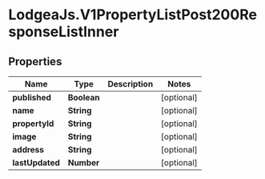 # LodgeaJs.V1PropertyListPost200ResponseListInner

## Properties

Name | Type | Description | Notes
------------ | ------------- | ------------- | -------------
**published** | **Boolean** |  | [optional] 
**name** | **String** |  | [optional] 
**propertyId** | **String** |  | [optional] 
**image** | **String** |  | [optional] 
**address** | **String** |  | [optional] 
**lastUpdated** | **Number** |  | [optional] 


